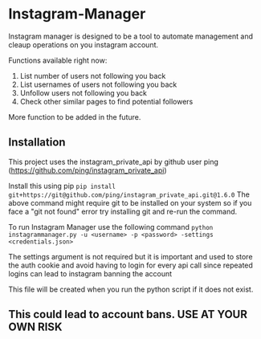 # Instagram-Manager

Instagram manager is designed to be a tool to automate management and cleaup operations on you instagram account.

Functions available right now:

1. List number of users not following you back
2. List usernames of users not following you back
3. Unfollow users not following you back
4. Check other similar pages to find potential followers

More function to be added in the future.

## Installation

This project uses the instagram_private_api by github user ping (https://github.com/ping/instagram_private_api)

Install this using pip
```pip install git+https://git@github.com/ping/instagram_private_api.git@1.6.0```
The above command might require git to be installed on your system so if you face a "git not found" error try installing git and re-run the command.

To run Instagram Manager use the following command
```python instagrammanager.py -u <username> -p <password> -settings <credentials.json>```

The settings argument is not required but it is important and used to store the auth cookie and avoid having to login for every api call since repeated logins can lead to instagram banning the account

This file will be created when you run the python script if it does not exist.

## This could lead to account bans. USE AT YOUR OWN RISK